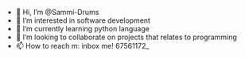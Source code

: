 - 👋 Hi, I’m @Sammi-Drums
- 👀 I’m interested in software development
- 🌱 I’m currently learning python language
- 💞️ I’m looking to collaborate on projects that relates to programming
- 📫 How to reach m: inbox me! 67561172_

<!---
Sammi-Drums/Sammi-Drums is a ✨ special ✨ repository because its `README.md` (this file) appears on your GitHub profile.
You can click the Preview link to take a look at your changes.
--->
